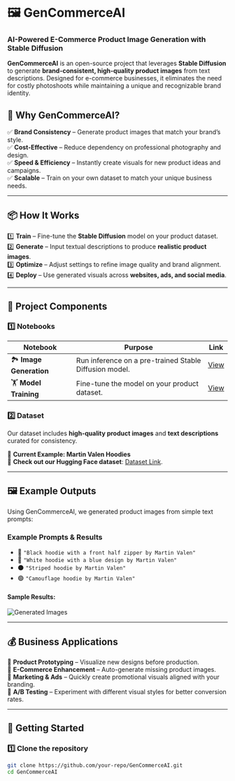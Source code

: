 # 🖼️ GenCommerceAI  
### AI-Powered E-Commerce Product Image Generation with Stable Diffusion  

**GenCommerceAI** is an open-source project that leverages **Stable Diffusion** to generate **brand-consistent, high-quality product images** from text descriptions. Designed for e-commerce businesses, it eliminates the need for costly photoshoots while maintaining a unique and recognizable brand identity.  

## 🌟 Why GenCommerceAI?  
✅ **Brand Consistency** – Generate product images that match your brand’s style.  
✅ **Cost-Effective** – Reduce dependency on professional photography and design.  
✅ **Speed & Efficiency** – Instantly create visuals for new product ideas and campaigns.  
✅ **Scalable** – Train on your own dataset to match your unique business needs.  

---

## 📦 How It Works  
1️⃣ **Train** – Fine-tune the **Stable Diffusion** model on your product dataset.  
2️⃣ **Generate** – Input textual descriptions to produce **realistic product images**.  
3️⃣ **Optimize** – Adjust settings to refine image quality and brand alignment.  
4️⃣ **Deploy** – Use generated visuals across **websites, ads, and social media**.  

---

## 🔧 Project Components  

### 1️⃣ Notebooks  
| Notebook  | Purpose  | Link  |
|-----------|---------|-------|
| 🏞️ **Image Generation**  | Run inference on a pre-trained Stable Diffusion model. | [View](#https://github.com/wrvarun-96/GenCommerceAI-Diffusion_model/blob/main/Stable_Diffusion_Inference.ipynb) |
| 🏋️ **Model Training**  | Fine-tune the model on your product dataset. | [View](#) |

### 2️⃣ Dataset  
Our dataset includes **high-quality product images** and **text descriptions** curated for consistency.  

📌 **Current Example: Martin Valen Hoodies**  
🔗 **Check out our Hugging Face dataset**: [Dataset Link](#).  

---

## 🖼️ Example Outputs  
Using GenCommerceAI, we generated product images from simple text prompts:  

### **Example Prompts & Results**  
- 🖤 `"Black hoodie with a front half zipper by Martin Valen"`  
- 💙 `"White hoodie with a blue design by Martin Valen"`  
- ⚫ `"Striped hoodie by Martin Valen"`  
- 🟢 `"Camouflage hoodie by Martin Valen"`  

#### Sample Results:  
![Generated Images](#)  

---

## 💰 Business Applications  
🔹 **Product Prototyping** – Visualize new designs before production.  
🔹 **E-Commerce Enhancement** – Auto-generate missing product images.  
🔹 **Marketing & Ads** – Quickly create promotional visuals aligned with your branding.  
🔹 **A/B Testing** – Experiment with different visual styles for better conversion rates.  

---

## 🚀 Getting Started  
### 1️⃣ Clone the repository  
```bash
git clone https://github.com/your-repo/GenCommerceAI.git
cd GenCommerceAI
